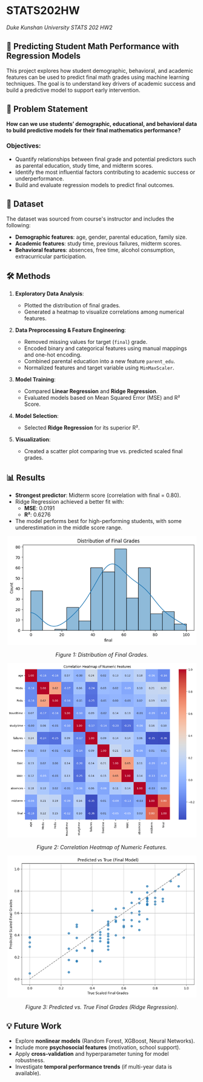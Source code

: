 # STATS202HW
*Duke Kunshan University STATS 202 HW2*


## 🧠 Predicting Student Math Performance with Regression Models

This project explores how student demographic, behavioral, and academic features can be used to predict final math grades using machine learning techniques. The goal is to understand key drivers of academic success and build a predictive model to support early intervention.

## 📌 Problem Statement

**How can we use students’ demographic, educational, and behavioral data to build predictive models for their final mathematics performance?**

### Objectives:
- Quantify relationships between final grade and potential predictors such as parental education, study time, and midterm scores.
- Identify the most influential factors contributing to academic success or underperformance.
- Build and evaluate regression models to predict final outcomes.

## 📂 Dataset

The dataset was sourced from course's instructor and includes the following:
- **Demographic features**: age, gender, parental education, family size.
- **Academic features**: study time, previous failures, midterm scores.
- **Behavioral features**: absences, free time, alcohol consumption, extracurricular participation.

## 🛠️ Methods

1. **Exploratory Data Analysis**:
   - Plotted the distribution of final grades.
   - Generated a heatmap to visualize correlations among numerical features.

2. **Data Preprocessing & Feature Engineering**:
   - Removed missing values for target (`final`) grade.
   - Encoded binary and categorical features using manual mappings and one-hot encoding.
   - Combined parental education into a new feature `parent_edu`.
   - Normalized features and target variable using `MinMaxScaler`.

3. **Model Training**:
   - Compared **Linear Regression** and **Ridge Regression**.
   - Evaluated models based on Mean Squared Error (MSE) and R² Score.

4. **Model Selection**:
   - Selected **Ridge Regression** for its superior R².

5. **Visualization**:
   - Created a scatter plot comparing true vs. predicted scaled final grades.

## 📊 Results

- **Strongest predictor**: Midterm score (correlation with final = 0.80).
- Ridge Regression achieved a better fit with:
  - **MSE**: 0.0191
  - **R²**: 0.6276
- The model performs best for high-performing students, with some underestimation in the middle score range.
  
<p align="center">
  <img src="sportlight/distribution.png" alt="Sample Image" width="500"/>
</p>
<p align="center">
  <em>Figure 1: Distribution of Final Grades.</em>
</p>

<p align="center">
  <img src="sportlight/correlation_heat_map.png" alt="Sample Image" width="500"/>
</p>
<p align="center">
  <em>Figure 2: Correlation Heatmap of Numeric Features.</em>
</p>

<p align="center">
  <img src="sportlight/prediction.png" alt="Sample Image" width="500"/>
</p>
<p align="center">
  <em>Figure 3: Predicted vs. True Final Grades (Ridge Regression).</em>
</p>

## 💡 Future Work

- Explore **nonlinear models** (Random Forest, XGBoost, Neural Networks).
- Include more **psychosocial features** (motivation, school support).
- Apply **cross-validation** and hyperparameter tuning for model robustness.
- Investigate **temporal performance trends** (if multi-year data is available).

